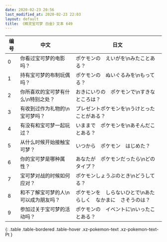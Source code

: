 ```yaml
---
date: 2020-02-23 20:56
last_modified_at: 2020-02-23 22:03
layout: default
title: 《精灵宝可梦 白金》文本 649
---
```

| 编号 | 中文 | 日文 |
| ---- | ---- | ---- |
| 0 | 你看过宝可梦的电影吗？ | ポケモンの　えいがを\nみたことある？ |
| 1 | 持有宝可梦的布制玩偶吗？ | ポケモンの　ぬいぐるみを\nもってる？ |
| 2 | 你所喜欢的宝可梦有什么\n特别之处？ | おきにいりの　ポケモンで\nすきな　ところは？ |
| 3 | 有收到过作为礼物的\n宝可梦吗？ | プレゼントポケモンを\nうけとった　ことがある？ |
| 4 | 有没有和宝可梦一起玩过？ | いままで　ポケモンを\nあそんだことある？ |
| 5 | 从什么时候开始接触宝可梦？ | いつから　ポケモン　はじめた？ |
| 6 | 你的宝可梦是哪种属性？ | あなたが　ポケモンだったら\nどのタイプ？ |
| 7 | 宝可梦对战的时候如何应对？ | ポケモンしょうぶのとき\nどうしてる？ |
| 8 | 和不了解宝可梦的人\n可以成为朋友吗？ | ポケモンを　しらないひとで\nあたらしく　なかまに　さそうのは？ |
| 9 | 参加过关于宝可梦的活动吗？ | ポケモンの　イベントに\nいったことある？ |
{: .table .table-bordered .table-hover .xz-pokemon-text .xz-pokemon-text-Pt }